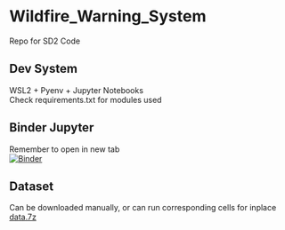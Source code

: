 # Wildfire_Warning_System
Repo for SD2 Code  
## Dev System
WSL2 + Pyenv + Jupyter Notebooks  
Check requirements.txt for modules used  

## Binder Jupyter  
Remember to open in new tab  
[![Binder](https://mybinder.org/badge_logo.svg)](https://mybinder.org/v2/gh/3keepmovingforward3/Wildfire_Warning_System/main)

## Dataset  
Can be downloaded manually, or can run corresponding cells for inplace  
[data.7z](https://drive.google.com/uc?id=117GBW1IkBOiKTqBnTJxE8E_Bh3J6Ha3g)  

